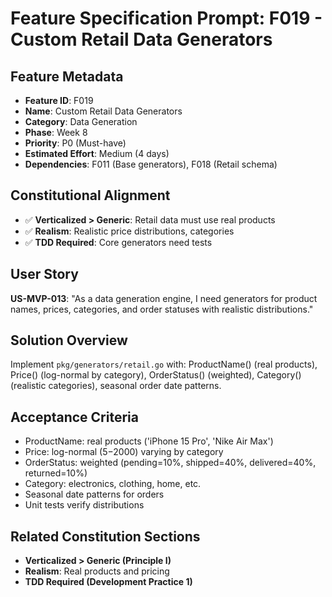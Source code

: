 # Feature Specification Prompt: F019 - Custom Retail Data Generators

## Feature Metadata
- **Feature ID**: F019
- **Name**: Custom Retail Data Generators
- **Category**: Data Generation
- **Phase**: Week 8
- **Priority**: P0 (Must-have)
- **Estimated Effort**: Medium (4 days)
- **Dependencies**: F011 (Base generators), F018 (Retail schema)

## Constitutional Alignment
- ✅ **Verticalized > Generic**: Retail data must use real products
- ✅ **Realism**: Realistic price distributions, categories
- ✅ **TDD Required**: Core generators need tests

## User Story
**US-MVP-013**: "As a data generation engine, I need generators for product names, prices, categories, and order statuses with realistic distributions."

## Solution Overview
Implement `pkg/generators/retail.go` with: ProductName() (real products), Price() (log-normal by category), OrderStatus() (weighted), Category() (realistic categories), seasonal order date patterns.

## Acceptance Criteria
- ProductName: real products ('iPhone 15 Pro', 'Nike Air Max')
- Price: log-normal ($5-$2000) varying by category
- OrderStatus: weighted (pending=10%, shipped=40%, delivered=40%, returned=10%)
- Category: electronics, clothing, home, etc.
- Seasonal date patterns for orders
- Unit tests verify distributions

## Related Constitution Sections
- **Verticalized > Generic (Principle I)**
- **Realism**: Real products and pricing
- **TDD Required (Development Practice 1)**
